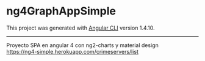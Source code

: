 # ng4GraphAppSimple

This project was generated with [Angular CLI](https://github.com/angular/angular-cli) version 1.4.10.

---
Proyecto SPA en angular 4 con ng2-charts y material design  
https://ng4-simple.herokuapp.com/crimeservers/list
